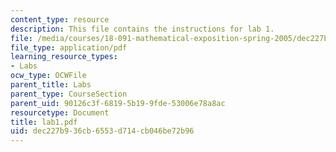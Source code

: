 ```yaml
---
content_type: resource
description: This file contains the instructions for lab 1.
file: /media/courses/18-091-mathematical-exposition-spring-2005/dec227b936cb6553d714cb046be72b96_lab1.pdf
file_type: application/pdf
learning_resource_types:
- Labs
ocw_type: OCWFile
parent_title: Labs
parent_type: CourseSection
parent_uid: 90126c3f-6819-5b19-9fde-53006e78a8ac
resourcetype: Document
title: lab1.pdf
uid: dec227b9-36cb-6553-d714-cb046be72b96
---
```

